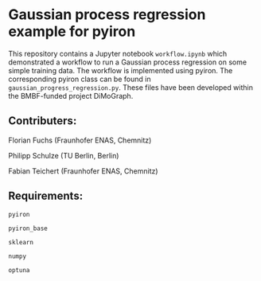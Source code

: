 # Gaussian process regression example for pyiron

This repository contains a Jupyter notebook `workflow.ipynb` which demonstrated a workflow to run a Gaussian process regression on some simple training data. The workflow is implemented using pyiron. The corresponding pyiron class can be found in `gaussian_progress_regression.py`. These files have been developed within the BMBF-funded project DiMoGraph.

## Contributers:
Florian Fuchs (Fraunhofer ENAS, Chemnitz)

Philipp Schulze (TU Berlin, Berlin)

Fabian Teichert (Fraunhofer ENAS, Chemnitz)

## Requirements:
`pyiron`

`pyiron_base`

`sklearn`

`numpy`

`optuna`
